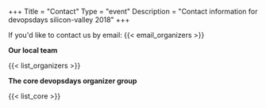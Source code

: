 +++
Title = "Contact"
Type = "event"
Description = "Contact information for devopsdays silicon-valley 2018"
+++

If you'd like to contact us by email: {{< email_organizers >}}

**Our local team**

{{< list_organizers >}}

**The core devopsdays organizer group**

{{< list_core >}}
